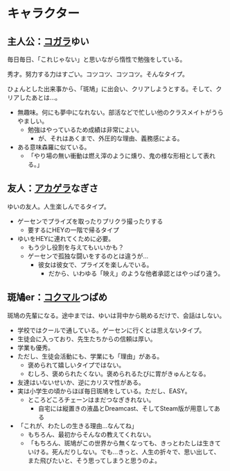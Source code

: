 # キャラクター

## 主人公：[コガラ](https://torinozukan.net/kogara.php)ゆい

毎日毎日、「これじゃない」と思いながら惰性で勉強をしている。

秀才。努力する力はすごい。コツコツ、コツコツ。そんなタイプ。

ひょんとした出来事から、「斑鳩」に出会い、クリアしようとする。そして、クリアしたあとは…。

- 無趣味。何にも夢中になれない。部活などで忙しい他のクラスメイトがうらやましい。
  - 勉強はやっているため成績は非常によい。
    - が、それはあくまで、外圧的な理由、義務感による。
- ある意味森羅に似ている。
  - 「やり場の無い衝動は燃え滓のように燻り、鬼の様な形相として表れる。」

## 友人：[アカゲラ](https://torinozukan.net/akagera.php)なぎさ

ゆいの友人。人生楽しんでるタイプ。

- ゲーセンでプライズを取ったりプリクラ撮ったりする
  - 要するにHEYの一階で帰るタイプ
- ゆいをHEYに連れてくために必要。
  - もう少し役割を与えてもいいかも？
  - ゲーセンで孤独な闘いをするのとは違うが…
    - 彼女は彼女で、プライズを楽しんでいる。
      - だから、いわゆる「映え」のような他者承認とはやっぱり違う。

## 斑鳩er：[コクマル](https://torinozukan.net/nishikokumarugarasu.php)つばめ

斑鳩の先輩になる。途中までは、ゆいは背中から眺めるだけで、会話はしない。

- 学校ではクールで通している。ゲーセンに行くとは思えないタイプ。
- 生徒会に入っており、先生たちからの信頼は厚い。
- 学業も優秀。
- ただし、生徒会活動にも、学業にも「理由」がある。
  - 褒められて嬉しいタイプではない。
  - むしろ、褒められたくない。褒められるたびに胃がきゅんとなる。
- 友達はいないせいか、逆にカリスマ性がある。
- 実は小学生の頃からほぼ毎日斑鳩をしている。ただし、EASY。
  - ところどころチェーンはまだつなぎきれない。
    - 自宅には縦置きの液晶とDreamcast、そしてSteam版が用意してある
- 「これが、わたしの生きる理由…なんてね」
  - もちろん、最初からそんなの教えてくれない。
  - 「もちろん、斑鳩がこの世界から無くなっても、きっとわたしは生きていける。死んだりしない。でも…きっと、人生の折々で、思い出して、また飛びたいと、そう思ってしまうと思うのよ。

